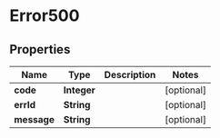 
# Error500

## Properties
Name | Type | Description | Notes
------------ | ------------- | ------------- | -------------
**code** | **Integer** |  |  [optional]
**errId** | **String** |  |  [optional]
**message** | **String** |  |  [optional]



